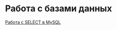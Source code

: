 # Работа с базами данных

[Работа с SELECT в MySQL](https://docs.google.com/spreadsheets/d/1tBf1rCwAJ71WLCLk0QzetSdyFinzZ5RYIKYkFug2Dw4/edit?gid=0#gid=0)
